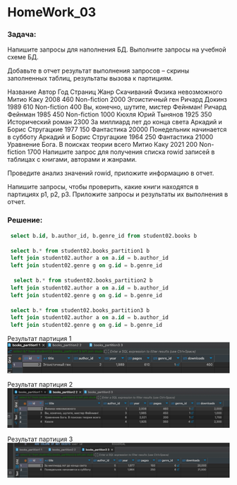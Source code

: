 # HomeWork_03

### Задача:
Напишите запросы для наполнения БД. Выполните запросы на учебной схеме БД.

Добавьте в отчет результат выполнения запросов – скрины заполненных таблиц, результаты вызова к партициям.

Название	Автор	Год	Страниц	Жанр	Скачиваний
Физика невозможного	Митио Каку	2008	460	Non-fiction	2000
Эгоистичный ген	Ричард Докинз	1989	610	Non-fiction	400
Вы, конечно, шутите, мистер Фейнман!	Ричард Фейнман	1985	450	Non-fiction	1000
Кюхля	Юрий Тынянов	1925	350	Исторический роман	2300
За миллиард лет до конца света	Аркадий и Борис Стругацкие	1977	150	Фантастика	20000
Понедельник начинается в субботу	Аркадий и Борис Стругацкие	1964	250	Фантастика	21000
Уравнение Бога. В поисках теории всего	Митио Каку	2021	200	Non-fiction	1700
Напишите запрос для получения списка rowid записей в таблицах с книгами, авторами и жанрами.

Проведите анализ значений rowid, приложите информацию в отчет.

Напишите запросы, чтобы проверить, какие книги находятся в партициях p1, p2, p3. Приложите запросы и результаты их выполнения в отчет.


### Решение:
```sql
 select b.id, b.author_id, b.genre_id from student02.books b

 select b.* from student02.books_partition1 b
 left join student02.author a on a.id = b.author_id 
 left join student02.genre g on g.id = b.genre_id 

  select b.* from student02.books_partition2 b
 left join student02.author a on a.id = b.author_id 
 left join student02.genre g on g.id = b.genre_id 

 select b.* from student02.books_partition3 b
 left join student02.author a on a.id = b.author_id 
 left join student02.genre g on g.id = b.genre_id 
```
Результат партиция 1<br/>
![Результат](result1.png)

Результат партиция 2<br/>
![Результат](result2.png)

Результат партиция 3<br/>
![Результат](result3.png)